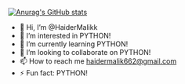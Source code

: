 [![Anurag's GitHub stats](https://github-readme-stats.vercel.app/api?username=HaiderMalikk)](https://github.com/anuraghazra/github-readme-stats)


- 👋 Hi, I’m @HaiderMalikk
- 👀 I’m interested in PYTHON!
- 🌱 I’m currently learning PYTHON!
- 💞️ I’m looking to collaborate on PYTHON!
- 📫 How to reach me haidermalik662@gmail.com
- ⚡ Fun fact: PYTHON!

